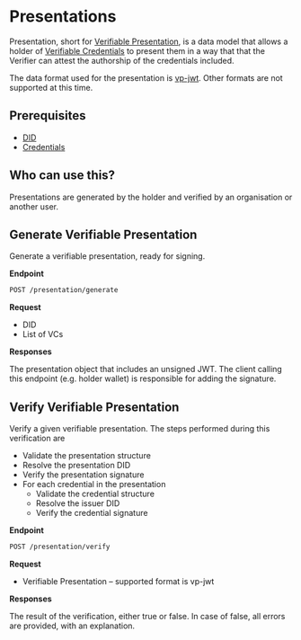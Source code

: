 # Presentations

Presentation, short for [Verifiable Presentation](https://www.w3.org/TR/vc-data-model/#presentations), is a data model that allows a holder of [Verifiable Credentials](https://www.w3.org/TR/vc-data-model/#credentials) to present them in a way that that the Verifier can attest the authorship of the credentials included.

The data format used for the presentation is [vp-jwt](https://www.w3.org/TR/vc-data-model/#json-web-token). Other formats are not supported at this time.

## Prerequisites

- [DID](dids)
- [Credentials](credentials)

## Who can use this?

Presentations are generated by the holder and verified by an organisation or another user.

## Generate Verifiable Presentation

Generate a verifiable presentation, ready for signing.

**Endpoint**

```bash
POST /presentation/generate
```

**Request**

* DID
* List of VCs

**Responses**

The presentation object that includes an unsigned JWT. The client calling this endpoint (e.g. holder wallet) is responsible for adding the signature.

## Verify Verifiable Presentation

Verify a given verifiable presentation. The steps performed during this verification are

- Validate the presentation structure
- Resolve the presentation DID
- Verify the presentation signature
- For each credential in the presentation
  - Validate the credential structure
  - Resolve the issuer DID
  - Verify the credential signature


**Endpoint**

```bash
POST /presentation/verify
```

**Request**

* Verifiable Presentation – supported format is vp-jwt

**Responses**

The result of the verification, either true or false. In case of false, all errors are provided, with an explanation.
